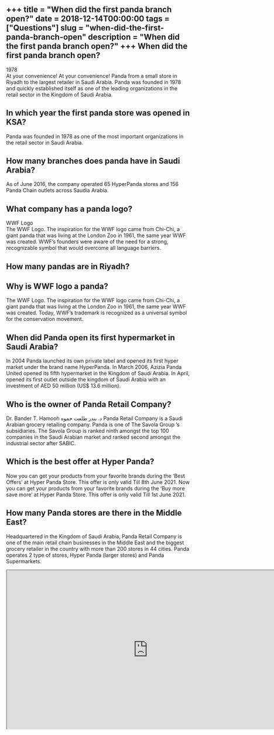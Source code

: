 +++
title = "When did the first panda branch open?"
date = 2018-12-14T00:00:00
tags = ["Questions"]
slug = "when-did-the-first-panda-branch-open"
description = "When did the first panda branch open?"
+++
When did the first panda branch open?
-------------------------------------

1978  
At your convenience! At your convenience! Panda from a small store in Riyadh to the largest retailer in Saudi Arabia. Panda was founded in 1978 and quickly established itself as one of the leading organizations in the retail sector in the Kingdom of Saudi Arabia.

In which year the first panda store was opened in KSA?
------------------------------------------------------

Panda was founded in 1978 as one of the most important organizations in the retail sector in Saudi Arabia.

How many branches does panda have in Saudi Arabia?
--------------------------------------------------

As of June 2016, the company operated 65 HyperPanda stores and 156 Panda Chain outlets across Saudia Arabia.

What company has a panda logo?
------------------------------

WWF Logo  
The WWF Logo. The inspiration for the WWF logo came from Chi-Chi, a giant panda that was living at the London Zoo in 1961, the same year WWF was created. WWF’s founders were aware of the need for a strong, recognizable symbol that would overcome all language barriers.

How many pandas are in Riyadh?
------------------------------

Why is WWF logo a panda?
------------------------

The WWF Logo. The inspiration for the WWF logo came from Chi-Chi, a giant panda that was living at the London Zoo in 1961, the same year WWF was created. Today, WWF’s trademark is recognized as a universal symbol for the conservation movement.

When did Panda open its first hypermarket in Saudi Arabia?
----------------------------------------------------------

In 2004 Panda launched its own private label and opened its first hyper market under the brand name HyperPanda. In March 2006, Azizia Panda United opened its fifth hypermarket in the Kingdom of Saudi Arabia. In April, opened its first outlet outside the kingdom of Saudi Arabia with an investment of AED 50 million (US$ 13.6 million).

Who is the owner of Panda Retail Company?
-----------------------------------------

Dr. Bander T. Hamooh د. بندر طلعت حموه Panda Retail Company is a Saudi Arabian grocery retailing company. Panda is one of The Savola Group ’s subsidiaries. The Savola Group is ranked ninth amongst the top 100 companies in the Saudi Arabian market and ranked second amongst the industrial sector after SABIC.

Which is the best offer at Hyper Panda?
---------------------------------------

Now you can get your products from your favorite brands during the ‘Best Offers’ at Hyper Panda Store. This offer is only valid Till 8th June 2021. Now you can get your products from your favorite brands during the ‘Buy more save more’ at Hyper Panda Store. This offer is only valid Till 1st June 2021.

How many Panda stores are there in the Middle East?
---------------------------------------------------

Headquartered in the Kingdom of Saudi Arabia, Panda Retail Company is one of the main retail chain businesses in the Middle East and the biggest grocery retailer in the country with more than 200 stores in 44 cities. Panda operates 2 type of stores, Hyper Panda (larger stores) and Panda Supermarkets.

<iframe allow="accelerometer; autoplay; clipboard-write; encrypted-media; gyroscope; picture-in-picture" allowfullscreen="" class="__youtube_prefs__  epyt-is-override  no-lazyload" data-no-lazy="1" data-origheight="433" data-origwidth="770" data-skipgform_ajax_framebjll="" height="433" id="_ytid_64540" loading="lazy" src="https://www.youtube.com/embed/T6C1ivYDNfw?enablejsapi=1&autoplay=0&cc_load_policy=0&cc_lang_pref=&iv_load_policy=1&loop=0&modestbranding=0&rel=1&fs=1&playsinline=0&autohide=2&theme=dark&color=red&controls=1&" title="YouTube player" width="770"></iframe>